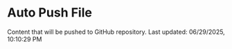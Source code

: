 # Auto Push File

Content that will be pushed to GitHub repository.
Last updated: 06/29/2025, 10:10:29 PM